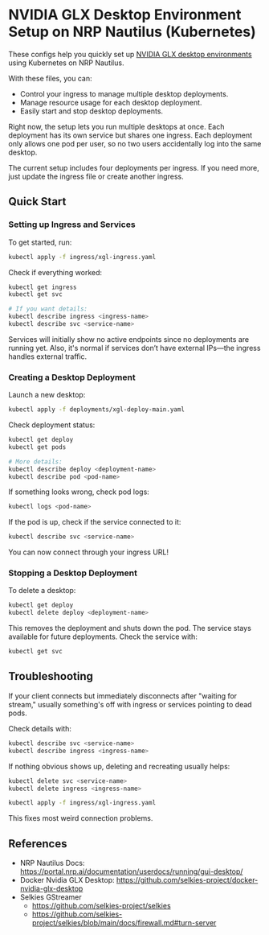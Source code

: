 # NVIDIA GLX Desktop Environment Setup on NRP Nautilus (Kubernetes)

These configs help you quickly set up [NVIDIA GLX desktop environments](https://github.com/selkies-project/docker-nvidia-glx-desktop) using Kubernetes on NRP Nautilus.

With these files, you can:

- Control your ingress to manage multiple desktop deployments.
- Manage resource usage for each desktop deployment.
- Easily start and stop desktop deployments.

Right now, the setup lets you run multiple desktops at once. Each deployment has its own service but shares one ingress. Each deployment only allows one pod per user, so no two users accidentally log into the same desktop.

The current setup includes four deployments per ingress. If you need more, just update the ingress file or create another ingress.

## Quick Start

### Setting up Ingress and Services

To get started, run:

```bash
kubectl apply -f ingress/xgl-ingress.yaml
```

Check if everything worked:

```bash
kubectl get ingress
kubectl get svc

# If you want details:
kubectl describe ingress <ingress-name>
kubectl describe svc <service-name>
```

Services will initially show no active endpoints since no deployments are running yet. Also, it's normal if services don’t have external IPs—the ingress handles external traffic.

### Creating a Desktop Deployment

Launch a new desktop:

```bash
kubectl apply -f deployments/xgl-deploy-main.yaml
```

Check deployment status:

```bash
kubectl get deploy
kubectl get pods

# More details:
kubectl describe deploy <deployment-name>
kubectl describe pod <pod-name>
```

If something looks wrong, check pod logs:

```bash
kubectl logs <pod-name>
```

If the pod is up, check if the service connected to it:

```bash
kubectl describe svc <service-name>
```

You can now connect through your ingress URL!

### Stopping a Desktop Deployment

To delete a desktop:

```bash
kubectl get deploy
kubectl delete deploy <deployment-name>
```

This removes the deployment and shuts down the pod. The service stays available for future deployments. Check the service with:

```bash
kubectl get svc
```

## Troubleshooting

If your client connects but immediately disconnects after "waiting for stream," usually something's off with ingress or services pointing to dead pods.

Check details with:

```bash
kubectl describe svc <service-name>
kubectl describe ingress <ingress-name>
```

If nothing obvious shows up, deleting and recreating usually helps:

```bash
kubectl delete svc <service-name>
kubectl delete ingress <ingress-name>

kubectl apply -f ingress/xgl-ingress.yaml
```

This fixes most weird connection problems.

## References

- NRP Nautilus Docs: https://portal.nrp.ai/documentation/userdocs/running/gui-desktop/
- Docker Nvidia GLX Desktop: https://github.com/selkies-project/docker-nvidia-glx-desktop
- Selkies GStreamer
  - https://github.com/selkies-project/selkies
  - https://github.com/selkies-project/selkies/blob/main/docs/firewall.md#turn-server
